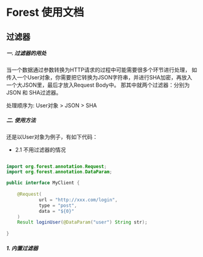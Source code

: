 # Forest 使用文档

过滤器
------

##### 一. 过滤器的用处

当一个数据通过参数转换为HTTP请求的过程中可能需要很多个环节进行处理，
如传入一个User对象，你需要把它转换为JSON字符串，并进行SHA加密，再放入一个大JSON里，最后才放入Request Body中。
那其中就两个过滤器：分别为 JSON 和 SHA过滤器。

处理顺序为: User对象 > JSON > SHA

##### 二. 使用方法

还是以User对象为例子，有如下代码：

* 2.1 不用过滤器的情况

```java

import org.forest.annotation.Request;
import org.forest.annotation.DataParam;

public interface MyClient {
    
    @Request(
            url = "http://xxx.com/login",
            type = "post",
            data = "${0}"
    )
    Result loginUser(@DataParam("user") String str);
    
}

```

##### 1. 内置过滤器



##### 